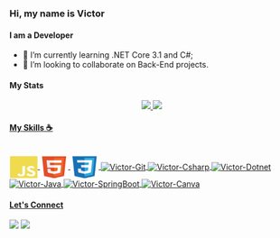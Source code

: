 ### Hi, my name is Victor
#### I am a Developer

- 🌱 I’m currently learning .NET Core 3.1 and C#; 
- 👯 I’m looking to collaborate on Back-End projects. 
 
#### My Stats
<div align="center">
  <a href="https://github.com/rodriguesvictor">
  <img height="180em" src="https://github-readme-stats.vercel.app/api?username=rodriguesvictor&show_icons=true&theme=blue-green&include_all_commits=true&count_private=true"/>
  <img height="180em" src="https://github-readme-stats.vercel.app/api/top-langs/?username=rodriguesvictor&layout=compact&langs_count=7&theme=blue-green"/>
</div>
 
 #### My Skills ☕
<div style="display: inline_block"><br>
  <img align="center" alt="Victor-Js" height="40" width="50" src="https://raw.githubusercontent.com/devicons/devicon/master/icons/javascript/javascript-plain.svg">
  <img align="center" alt="Victor-HTML" height="40" width="50" src="https://raw.githubusercontent.com/devicons/devicon/master/icons/html5/html5-original.svg">
  <img align="center" alt="Victor-CSS" height="40" width="50" src="https://raw.githubusercontent.com/devicons/devicon/master/icons/css3/css3-original.svg">
  <img align="center" alt="Victor-Git" height="40" width="50" src="https://cdn.jsdelivr.net/gh/devicons/devicon/icons/git/git-original.svg">
  <img align="center" alt="Victor-Csharp" height="40" width="50" src="https://cdn.jsdelivr.net/gh/devicons/devicon/icons/csharp/csharp-line.svg">
   <img align="center" alt="Victor-Dotnet" height="40" width="50" src=" https://cdn.jsdelivr.net/gh/devicons/devicon/icons/dotnetcore/dotnetcore-original.svg">
   <img align="center" alt="Victor-Java" height="40" width="50" src="https://cdn.jsdelivr.net/gh/devicons/devicon/icons/java/java-original.svg">
    <img align="center" alt="Victor-SpringBoot" height="40" width="50" src="https://cdn.jsdelivr.net/gh/devicons/devicon/icons/spring/spring-original.svg">
     <img align="center" alt="Victor-Canva" height="40" width="50" src="https://cdn.jsdelivr.net/gh/devicons/devicon/icons/canva/canva-original.svg">
</div>
 
 #### Let's Connect 
 <div> 
  <a href = "mailto:victordarkiin@gmail.com"><img src="https://img.shields.io/badge/-Gmail-%23333?style=for-the-badge&logo=gmail&logoColor=white" target="_blank"></a>
  <a href="https://www.linkedin.com/in/victorodb" target="_blank"><img src="https://img.shields.io/badge/-LinkedIn-%230077B5?style=for-the-badge&logo=linkedin&logoColor=white" target="_blank"></a> 
</div>
